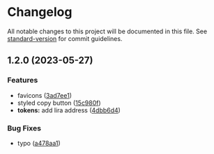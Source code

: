 # Changelog

All notable changes to this project will be documented in this file. See [standard-version](https://github.com/conventional-changelog/standard-version) for commit guidelines.

## 1.2.0 (2023-05-27)


### Features

* favicons ([3ad7ee1](https://github.com/satoshilira/public-site/commit/3ad7ee13637f8e343eb112be9d011e71a83027af))
* styled copy button ([15c980f](https://github.com/satoshilira/public-site/commit/15c980ffc2cfb281b8b93216660e5cfdbbe5a3ac))
* **tokens:** add lira address ([4dbb6d4](https://github.com/satoshilira/public-site/commit/4dbb6d40559c5845b2b6f8f8c60871d94f72050c))


### Bug Fixes

* typo ([a478aa1](https://github.com/satoshilira/public-site/commit/a478aa131a749b00a23a948ed43c46dd3fb0cbc8))
